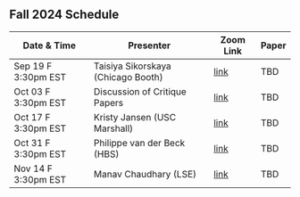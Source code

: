 ## Fall 2024 Schedule

|  Date & Time             | Presenter                          | Zoom Link                                | Paper | 
|--------------------------|----------------------------------- |------------------------------------------|-------|
|  Sep 19 F 3:30pm EST     | Taisiya Sikorskaya (Chicago Booth) | [link](https://gsb-columbia-edu.zoom.us/j/94494901525?pwd=T6Ah5fZsQ9E9iLO7PNdQkb4hD95HwV.1&jst=3) | TBD |
|  Oct 03 F 3:30pm EST     | Discussion of Critique Papers      | [link](https://gsb-columbia-edu.zoom.us/j/94494901525?pwd=T6Ah5fZsQ9E9iLO7PNdQkb4hD95HwV.1&jst=3) | TBD |
|  Oct 17 F 3:30pm EST     | Kristy Jansen (USC Marshall)       | [link](https://gsb-columbia-edu.zoom.us/j/94494901525?pwd=T6Ah5fZsQ9E9iLO7PNdQkb4hD95HwV.1&jst=3) | TBD |
|  Oct 31 F 3:30pm EST     | Philippe van der Beck (HBS)        | [link](https://gsb-columbia-edu.zoom.us/j/94494901525?pwd=T6Ah5fZsQ9E9iLO7PNdQkb4hD95HwV.1&jst=3) | TBD |
|  Nov 14 F 3:30pm EST     | Manav Chaudhary (LSE)              | [link](https://gsb-columbia-edu.zoom.us/j/94494901525?pwd=T6Ah5fZsQ9E9iLO7PNdQkb4hD95HwV.1&jst=3) | TBD |
